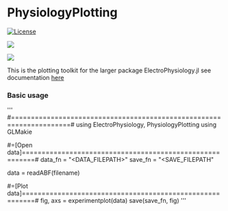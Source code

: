# PhysiologyPlotting

[![License][license-img]](LICENSE)

[![][docs-stable-img]][docs-stable-url] 

[![][GHA-img]][GHA-url]

[license-img]: http://img.shields.io/badge/license-MIT-brightgreen.svg?style=flat-square
[docs-stable-img]: https://img.shields.io/badge/docs-stable-blue.svg
[docs-stable-url]: https://mattar13.github.io/ElectroPhysiology.jl/dev

[GHA-img]: https://github.com/mattar13/PhysiologyPlotting.jl/workflows/CI/badge.svg
[GHA-url]: https://github.com/mattar13/PhysiologyPlotting.jl/actions?query=workflows/CI

This is the plotting toolkit for the larger package ElectroPhysiology.jl
see documentation [here](https://github.com/mattar13/ElectroPhysiology.jl)


### Basic usage

'''
#=====================================================================#
using ElectroPhysiology, PhysiologyPlotting
using GLMakie

#=[Open data]=========================================================#
data_fn = "<DATA_FILEPATH>"
save_fn = "<SAVE_FILEPATH"

data = readABF(filename)

#=[Plot data]=========================================================#
fig, axs = experimentplot(data)
save(save_fn, fig)
'''
